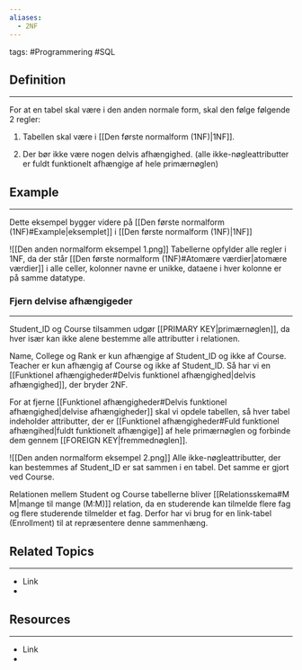 ```yaml
---
aliases:
  - 2NF
---
```

tags: #Programmering #SQL

## Definition 
---
For at en tabel skal være i den anden normale form, skal den følge følgende 2 regler:

1. Tabellen skal være i [[Den første normalform (1NF)|1NF]]. 
    
2. Der bør ikke være nogen delvis afhængighed. (alle ikke-nøgleattributter er fuldt funktionelt afhængige af hele primærnøglen)
## Example
---
Dette eksempel bygger videre på [[Den første normalform (1NF)#Example|eksemplet]] i [[Den første normalform (1NF)|1NF]]

![[Den anden normalform eksempel 1.png]]
Tabellerne opfylder alle regler i 1NF, da der står [[Den første normalform (1NF)#Atomære værdier|atomære værdier]] i alle celler, kolonner navne er unikke, dataene i hver kolonne er på samme datatype.

### Fjern delvise afhængigeder
---
Student_ID og Course tilsammen udgør [[PRIMARY KEY|primærnøglen]], da hver især kan ikke alene bestemme alle attributter i relationen.  
  
Name, College og Rank er kun afhængige af Student_ID og ikke af Course. Teacher er kun afhængig af Course og ikke af Student_ID. Så har vi en [[Funktionel afhængigheder#Delvis funktionel afhængighed|delvis afhængighed]], der bryder 2NF.

For at fjerne [[Funktionel afhængigheder#Delvis funktionel afhængighed|delvise afhængigheder]] skal vi opdele tabellen, så hver tabel indeholder attributter, der er [[Funktionel afhængigheder#Fuld funktionel afhængihed|fuldt funktionelt afhængige]] af hele primærnøglen og forbinde dem gennem [[FOREIGN KEY|fremmednøglen]].


![[Den anden normalform eksempel 2.png]]
Alle ikke-nøgleattributter, der kan bestemmes af Student_ID er sat sammen i en tabel. Det samme er gjort ved Course.  

Relationen mellem Student og Course tabellerne bliver [[Relationsskema#M M|mange til mange (M:M)]] relation, da en studerende kan tilmelde flere fag og flere studerende tilmelder et fag. 
Derfor har vi brug for en link-tabel (Enrollment) til at repræsentere denne sammenhæng.

## Related Topics
---
- Link
- 

## Resources
---
- Link
- 